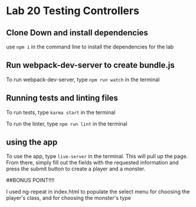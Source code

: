 # Lab 20 Testing Controllers

## Clone Down and install dependencies

use `npm i` in the command line to install the dependencies for the lab

## Run webpack-dev-server to create bundle.js

To run webpack-dev-server, type `npm run watch` in the terminal

## Running tests and linting files

To run tests, type `karma start` in the terminal

To run the linter, type `npm run lint` in the terminal

## using the app

To use the app, type `live-server` in the terminal. This will pull up the page. From there, simply fill out the fields with the requested information and press the submit button to create a player and a monster.

##BONUS POINT!!!!

I used ng-repeat in index.html to populate the select menu for choosing the player's class, and for choosing the monster's type
